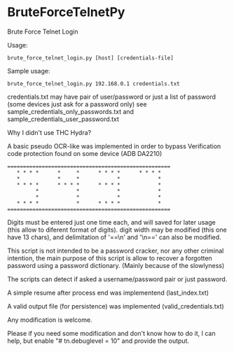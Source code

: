 # BruteForceTelnetPy
Brute Force Telnet Login


Usage:

    brute_force_telnet_login.py [host] [credentials-file]
    
Sample usage:

    brute_force_telnet_login.py 192.168.0.1 credentials.txt
    
credentials.txt may have pair of user/password or just a list of password (some devices just ask for a password only)
see sample_credentials_only_passwords.txt and sample_credentials_user_password.txt

Why I didn't use THC Hydra?

A basic pseudo OCR-like was implemented in order to bypass Verification code protection found on some device (ADB DA2210)

    ====================================================
       * * * *      *     *      * * * *      * * * *
       *            *     *            *            *
       * * * *      * * * *      * * * *            *
             *            *            *            *
             *            *            *            *
       * * * *            *      * * * *            *
    ====================================================

Digits must be entered just one time each, and will saved for later usage (this allow to diferent format of digits).
digit width may be modified (this one have 13 chars), and delimitation of '==\n' and '\n==' can also be modified.

This script is not intended to be a password cracker, nor any other criminal intention, the main purpose of this script is allow to recover a forgotten password using a password dictionary. (Mainly because of the slowlyness)

The scripts can detect if asked a username/password pair or just password.

A simple resume after process end was implementend (last_index.txt)

A valid output file (for persistence) was implemented (valid_credentials.txt)

Any modification is welcome.

Please if you need some modification and don't know how to do it, I can help, but enable "# tn.debuglevel = 10" and provide the output.

